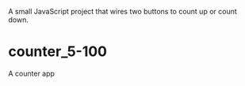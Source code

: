 A small JavaScript project that wires two buttons to count up or count down.
# counter_5-100
A counter app
